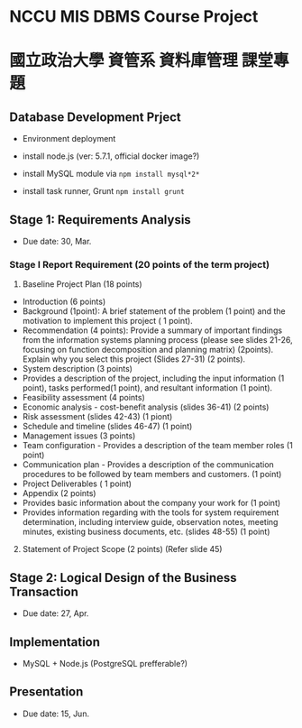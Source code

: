 # NCCU MIS DBMS Course Project
# 國立政治大學 資管系 資料庫管理 課堂專題

## Database Development Prject

 * Environment deployment
 
  * install node.js (ver: 5.7.1, official docker image?)
  * install MySQL module via `npm install mysql*2*`
  * install task runner, Grunt `npm install grunt`

## Stage 1: Requirements Analysis

 * Due date: 30, Mar.

### Stage I Report Requirement (20 points of the term project)
 1. Baseline Project Plan (18 points)
  * Introduction (6 points)
   * Background (1point): A brief statement of the problem (1 point) and the motivation to implement this project ( 1 point). 
   * Recommendation (4 points): Provide a summary of important findings from the information systems planning process (please see slides 21-26, focusing on function decomposition and planning matrix) (2points). Explain why you select this project (Slides 27-31) (2 points).   
  * System description (3 points)
   * Provides a description of the project, including the input information (1 point), tasks performed(1 point), and resultant information (1 point).
  * Feasibility assessment (4 points)
   * Economic analysis - cost-benefit analysis (slides 36-41) (2 points)
   * Risk assessment (slides 42-43) (1 piont)
   * Schedule and timeline (slides 46-47) (1 point)
  * Management issues (3 points)
   * Team configuration - Provides a description of the team member roles (1 point)
   * Communication plan - Provides a description of the communication procedures to be followed by team members and customers. (1 point)
   * Project Deliverables ( 1 point)
  * Appendix (2 points)
   * Provides basic information about the company your work for (1 point)
   * Provides information regarding with the tools for system requirement determination, including interview guide, observation notes, meeting minutes, existing business documents, etc. (slides 48-55) (1 point)
 2. Statement of Project Scope (2 points) (Refer slide 45)

## Stage 2: Logical Design of the Business Transaction

 * Due date: 27, Apr.

## Implementation

 * MySQL + Node.js (PostgreSQL prefferable?)

## Presentation

 * Due date: 15, Jun.
